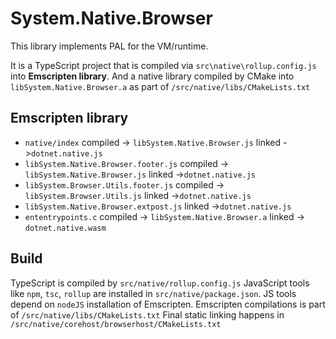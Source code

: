 # System.Native.Browser

This library implements PAL for the VM/runtime.

It is a TypeScript project that is compiled via `src\native\rollup.config.js` into **Emscripten library**.
And a native library compiled by CMake into `libSystem.Native.Browser.a` as part of `/src/native/libs/CMakeLists.txt`

## Emscripten library
- `native/index` compiled -> `libSystem.Native.Browser.js` linked ->`dotnet.native.js`
- `libSystem.Native.Browser.footer.js` compiled -> `libSystem.Native.Browser.js` linked ->`dotnet.native.js`
- `libSystem.Browser.Utils.footer.js` compiled -> `libSystem.Browser.Utils.js` linked ->`dotnet.native.js`
- `libSystem.Native.Browser.extpost.js` linked ->`dotnet.native.js`
- `ententrypoints.c` compiled -> `libSystem.Native.Browser.a` linked -> `dotnet.native.wasm`

## Build
TypeScript is compiled by `src/native/rollup.config.js`
JavaScript tools like `npm`, `tsc`, `rollup` are installed in `src/native/package.json`.
JS tools depend on `nodeJS` installation of Emscripten.
Emscripten compilations is part of `/src/native/libs/CMakeLists.txt`
Final static linking happens in `/src/native/corehost/browserhost/CMakeLists.txt`
